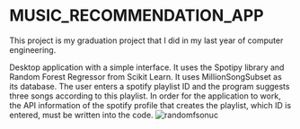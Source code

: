 # MUSIC_RECOMMENDATION_APP
This project is my graduation project that I did in my last year of computer engineering.

Desktop application with a simple interface. It uses the Spotipy library and Random Forest Regressor from Scikit Learn. It uses MillionSongSubset as its database. The user enters a spotify playlist ID and the program suggests three songs according to this playlist.
In order for the application to work, the API information of the spotify profile that creates the playlist, which ID is entered, must be written into the code.
![randomfsonuc](https://github.com/KediOtu/MUSIC_RECOMMENDATION_APP/assets/74386450/96735fea-e8c8-4d82-9c35-5f2a2c09bd34)
